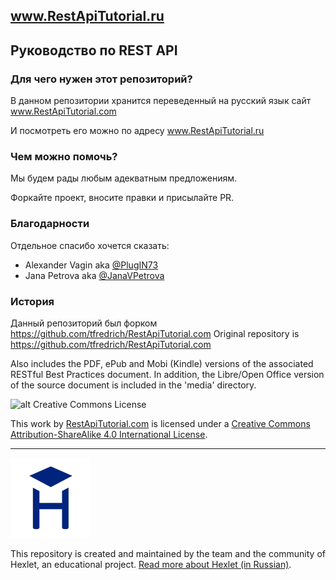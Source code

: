 ## www.RestApiTutorial.ru
## Руководство по REST API

### Для чего нужен этот репозиторий?

В данном репозитории хранится переведенный на русский язык сайт www.RestApiTutorial.com

И посмотреть его можно по адресу www.RestApiTutorial.ru

### Чем можно помочь?

Мы будем рады любым адекватным предложениям.

Форкайте проект, вносите правки и присылайте PR.

### Благодарности

Отдельное спасибо хочется сказать:

 - Alexander Vagin aka [@PlugIN73](https://github.com/PlugIN73)
 - Jana Petrova aka [@JanaVPetrova](https://github.com/JanaVPetrova)

### История

Данный репозиторий был форком https://github.com/tfredrich/RestApiTutorial.com
Original repository is https://github.com/tfredrich/RestApiTutorial.com

Also includes the PDF, ePub and Mobi (Kindle) versions of the associated RESTful Best Practices document.  In addition, the Libre/Open Office version of the source document is included in the 'media' directory.

![alt Creative Commons License](http://i.creativecommons.org/l/by-sa/4.0/88x31.png)

This work by <a xmlns:cc="http://creativecommons.org/ns#" href="http://www.restapitutorial.com/" property="cc:attributionName" rel="cc:attributionURL">RestApiTutorial.com</a> is licensed under a <a rel="license" href="http://creativecommons.org/licenses/by-sa/4.0/">Creative Commons Attribution-ShareAlike 4.0 International License</a>.

---

[![Hexlet Ltd. logo](https://raw.githubusercontent.com/Hexlet/assets/master/images/hexlet_logo128.png)](https://ru.hexlet.io/pages/about?utm_source=github&utm_medium=link&utm_campaign=exercises-javascript)

This repository is created and maintained by the team and the community of Hexlet, an educational project. [Read more about Hexlet (in Russian)](https://ru.hexlet.io/pages/about?utm_source=github&utm_medium=link&utm_campaign=exercises-javascript).

